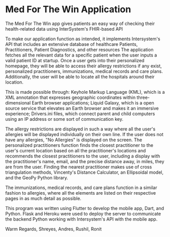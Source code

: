 # Med For The Win Application
The Med For The Win app gives patients an easy way of checking their health-related data using InterSystem's FHIR-based API

To make our application function as intended, it implements Intersystem's API that includes an extensive database of healthcare Patients, Practitioners, Patient Diagnostics, and other resources The application fetches all the relevant data for a specific patient when the user inputs a valid patient ID at startup. Once a user gets into their personalized homepage, they will be able to access their allergy restrictions if any exist, personalized practitioners, immunizations, medical records and care plans. Additionally, the user will be able to locate all the hospitals around their location. 

This is made possible through:
Keyhole Markup Language (KML), which is a XML annotation that expresses geographic coordinates within three-dimensional Earth browser applications; 
Liquid Galaxy, which is a open source service that elevates an Earth browser and makes it an immersive experience; 
Drivers.ini files, which connect parent and child computers using an IP address or some sort of communication key. 

The allergy restrictions are displayed in such a way where all the user's allergies will be displayed individually on their own line. If the user does not have any allergies, "No Allergies" is displayed on the screen. The personalized practitioners function finds the closest practitioner to the user's current location based on all the practitioner's locations and recommends the closest practitioners to the user, including a display with the practitioner's name, email, and the precise distance away, in miles, they are from the user. Finding the nearest practitioner makes use of cross triangulation methods, Vincenty's Distance Calculator, an Ellipsoidal model, and the GeoPy Python library. 

The immunizations, medical records, and care plans function in a similar fashion to allergies, where all the elements are listed on their respective pages in as much detail as possible. 

This program was written using Flutter to develop the mobile app, Dart, and Python. Flask and Heroku were used to deploy the server to communicate the backend Python working with Intersystem's API with the mobile app.

Warm Regards,
Shreyes, Andres, Rushil, Ronit
